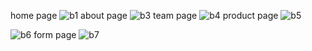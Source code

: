 home page
![b1](https://github.com/user-attachments/assets/4b31177e-a4d4-4fb2-a03f-88569372f9b9)
about page
![b3](https://github.com/user-attachments/assets/264f1608-4c4a-4d86-94df-27db4056ae25)
team page
![b4](https://github.com/user-attachments/assets/e84e85d1-e48f-454d-a988-d3b627842acd)
product page
![b5](https://github.com/user-attachments/assets/68b22355-1a37-4f1c-8a60-b1bce0cd8b19)

![b6](https://github.com/user-attachments/assets/58e716b2-d534-46cd-9f88-0ae96c90eae1)
form page
![b7](https://github.com/user-attachments/assets/125d3963-6c10-4302-b942-c7902f4f1d1f)
